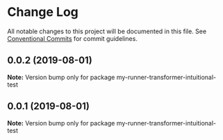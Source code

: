 # Change Log

All notable changes to this project will be documented in this file.
See [Conventional Commits](https://conventionalcommits.org) for commit guidelines.

## 0.0.2 (2019-08-01)

**Note:** Version bump only for package my-runner-transformer-intuitional-test

## 0.0.1 (2019-08-01)

**Note:** Version bump only for package my-runner-transformer-intuitional-test
